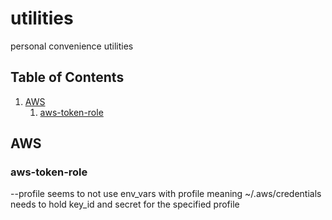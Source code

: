 # utilities
personal convenience utilities


## Table of Contents

1. [AWS](#AWS)
   1. [aws-token-role](#aws-token-role)


## AWS

### aws-token-role

--profile seems to not use env_vars with profile
meaning ~/.aws/credentials needs to hold key_id and secret for the specified profile
